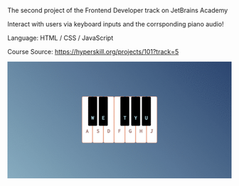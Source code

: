 The second project of the Frontend Developer track on JetBrains Academy

Interact with users via keyboard inputs and the corrsponding piano audio!

Language: HTML / CSS / JavaScript

Course Source: https://hyperskill.org/projects/101?track=5

![image](https://github.com/y6602016/Virtual-Piano/blob/main/image/Demo.gif)
